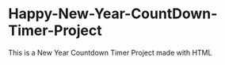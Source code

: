# Happy-New-Year-CountDown-Timer-Project
This is a New Year Countdown Timer Project made with HTML

## 

<p align="center">

</p>

